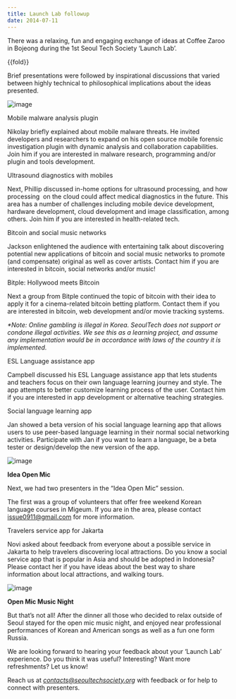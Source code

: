 ```yaml
---
title: Launch Lab followup
date: 2014-07-11
---
```

There was a relaxing, fun and engaging exchange of ideas at Coffee Zaroo
in Bojeong during the 1st Seoul Tech Society ‘Launch Lab’.

{{fold}}

Brief presentations were followed by inspirational discussions that
varied between highly technical to philosophical implications about the
ideas presented.

![image]({{images}}/launchlab-followup-1.jpg)

Mobile malware analysis plugin

Nikolay briefly explained about mobile malware threats. He invited
developers and researchers to expand on his open source mobile forensic
investigation plugin with dynamic analysis and collaboration
capabilities. Join him if you are interested in malware research,
programming and/or plugin and tools development.

Ultrasound diagnostics with mobiles

Next, Phillip discussed in-home options for ultrasound processing, and
how processing  on the cloud could affect medical diagnostics in the
future. This area has a number of challenges including mobile device
development, hardware development, cloud development and image
classification, among others. Join him if you are interested in
health-related tech.

Bitcoin and social music networks

Jackson enlightened the audience with entertaining talk about
discovering potential new applications of bitcoin and social music
networks to promote (and compensate) original as well as cover artists.
Contact him if you are interested in bitcoin, social networks and/or
music!

Bitple: Hollywood meets Bitcoin

Next a group from Bitple continued the topic of bitcoin with their idea
to apply it for a cinema-related bitcoin betting platform. Contact them
if you are interested in bitcoin, web development and/or movie tracking
systems.

*\*Note: Online gambling is illegal in Korea. SeoulTech does not support
or condone illegal activities. We see this as a learning project, and
assume any implementation would be in accordance with laws of the
country it is implemented.*

ESL Language assistance app

Campbell discussed his ESL Language assistance app that lets students
and teachers focus on their own language learning journey and style. The
app attempts to better customize learning process of the user. Contact
him if you are interested in app development or alternative teaching
strategies.

Social language learning app

Jan showed a beta version of his social language learning app that
allows users to use peer-based language learning in their normal social
networking activities. Participate with Jan if you want to learn a
language, be a beta tester or design/develop the new version of the app.

![image]({{images}}/launchlab-followup-2.jpg)

**Idea Open Mic**

Next, we had two presenters in the “Idea Open Mic” session.

The first was a group of volunteers that offer free weekend Korean
language courses in Migeum. If you are in the area, please contact
<issue0911@gmail.com> for more information.

Travelers service app for Jakarta

Novi asked about feedback from everyone about a possible service in
Jakarta to help travelers discovering local attractions. Do you know a
social service app that is popular in Asia and should be adopted in
Indonesia? Please contact her if you have ideas about the best way to
share information about local attractions, and walking tours.

![image]({{images}}/launchlab-followup-3.jpg)

**Open Mic Music Night**

But that’s not all! After the dinner all those who decided to relax
outside of Seoul stayed for the open mic music night, and enjoyed near
professional performances of Korean and American songs as well as a fun
one form Russia.

We are looking forward to hearing your feedback about your ‘Launch Lab’
experience. Do you think it was useful? Interesting? Want more
refreshments? Let us know!

Reach us at *contacts@seoultechsociety.org* with feedback or for help to
connect with presenters. 


